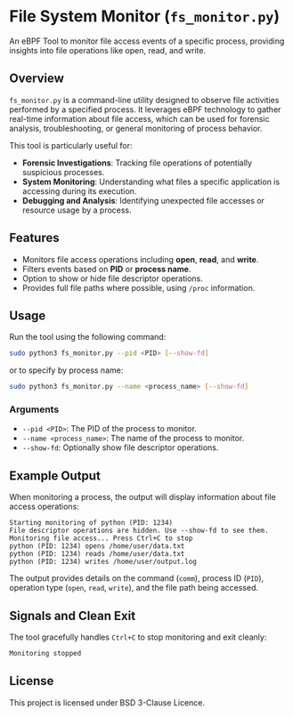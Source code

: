 # File System Monitor (`fs_monitor.py`)

An eBPF Tool to monitor file access events of a specific process, providing insights into file operations like open, read, and write.

## Overview

`fs_monitor.py` is a command-line utility designed to observe file activities performed by a specified process. It leverages eBPF technology to gather real-time information about file access, which can be used for forensic analysis, troubleshooting, or general monitoring of process behavior.

This tool is particularly useful for:

- **Forensic Investigations**: Tracking file operations of potentially suspicious processes.
- **System Monitoring**: Understanding what files a specific application is accessing during its execution.
- **Debugging and Analysis**: Identifying unexpected file accesses or resource usage by a process.

## Features

- Monitors file access operations including **open**, **read**, and **write**.
- Filters events based on **PID** or **process name**.
- Option to show or hide file descriptor operations.
- Provides full file paths where possible, using `/proc` information.

## Usage

Run the tool using the following command:

```bash
sudo python3 fs_monitor.py --pid <PID> [--show-fd]
```

or to specify by process name:

```bash
sudo python3 fs_monitor.py --name <process_name> [--show-fd]
```

### Arguments

- `--pid <PID>`: The PID of the process to monitor.
- `--name <process_name>`: The name of the process to monitor.
- `--show-fd`: Optionally show file descriptor operations.

## Example Output

When monitoring a process, the output will display information about file access operations:

```
Starting monitoring of python (PID: 1234)
File descriptor operations are hidden. Use --show-fd to see them.
Monitoring file access... Press Ctrl+C to stop
python (PID: 1234) opens /home/user/data.txt
python (PID: 1234) reads /home/user/data.txt
python (PID: 1234) writes /home/user/output.log
```

The output provides details on the command (`comm`), process ID (`PID`), operation type (`open`, `read`, `write`), and the file path being accessed.

## Signals and Clean Exit

The tool gracefully handles `Ctrl+C` to stop monitoring and exit cleanly:

```bash
Monitoring stopped
```

## License

This project is licensed under BSD 3-Clause Licence.

